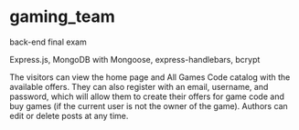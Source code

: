 # gaming_team
back-end final exam

Express.js, MongoDB with Mongoose, express-handlebars, bcrypt

The visitors can view the home page and All Games Code catalog with the available offers. They can also register with an email, username, and password, which will allow them to create their offers for game code and buy games (if the current user is not the owner of the game). Authors can edit or delete posts at any time.
